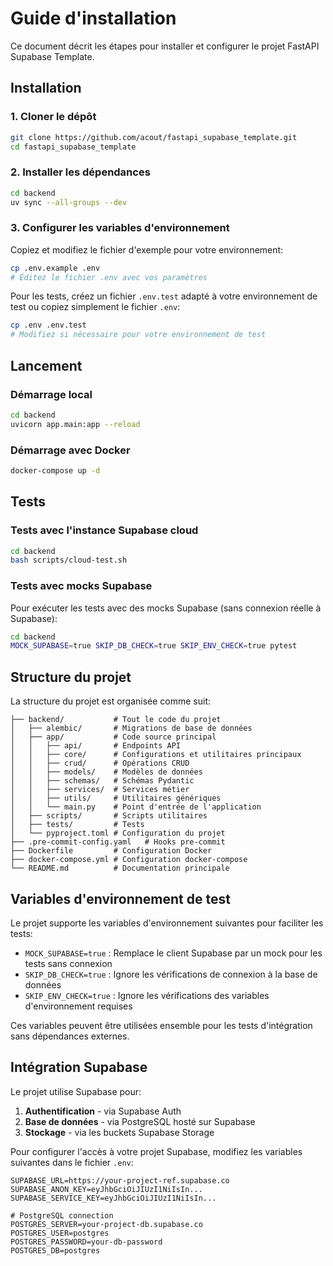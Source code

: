 # Guide d'installation

Ce document décrit les étapes pour installer et configurer le projet FastAPI Supabase Template.

## Installation

### 1. Cloner le dépôt

```bash
git clone https://github.com/acout/fastapi_supabase_template.git
cd fastapi_supabase_template
```

### 2. Installer les dépendances

```bash
cd backend
uv sync --all-groups --dev
```

### 3. Configurer les variables d'environnement

Copiez et modifiez le fichier d'exemple pour votre environnement:

```bash
cp .env.example .env
# Éditez le fichier .env avec vos paramètres
```

Pour les tests, créez un fichier `.env.test` adapté à votre environnement de test ou copiez simplement le fichier `.env`:

```bash
cp .env .env.test
# Modifiez si nécessaire pour votre environnement de test
```

## Lancement

### Démarrage local

```bash
cd backend
uvicorn app.main:app --reload
```

### Démarrage avec Docker

```bash
docker-compose up -d
```

## Tests

### Tests avec l'instance Supabase cloud

```bash
cd backend
bash scripts/cloud-test.sh
```

### Tests avec mocks Supabase

Pour exécuter les tests avec des mocks Supabase (sans connexion réelle à Supabase):

```bash
cd backend
MOCK_SUPABASE=true SKIP_DB_CHECK=true SKIP_ENV_CHECK=true pytest
```

## Structure du projet

La structure du projet est organisée comme suit:

```
├── backend/           # Tout le code du projet
│   ├── alembic/       # Migrations de base de données
│   ├── app/           # Code source principal
│   │   ├── api/       # Endpoints API
│   │   ├── core/      # Configurations et utilitaires principaux
│   │   ├── crud/      # Opérations CRUD
│   │   ├── models/    # Modèles de données
│   │   ├── schemas/   # Schémas Pydantic
│   │   ├── services/  # Services métier
│   │   ├── utils/     # Utilitaires génériques
│   │   └── main.py    # Point d'entrée de l'application
│   ├── scripts/       # Scripts utilitaires
│   ├── tests/         # Tests
│   └── pyproject.toml # Configuration du projet
├── .pre-commit-config.yaml   # Hooks pre-commit
├── Dockerfile         # Configuration Docker
├── docker-compose.yml # Configuration docker-compose
└── README.md          # Documentation principale
```

## Variables d'environnement de test

Le projet supporte les variables d'environnement suivantes pour faciliter les tests:

- `MOCK_SUPABASE=true` : Remplace le client Supabase par un mock pour les tests sans connexion
- `SKIP_DB_CHECK=true` : Ignore les vérifications de connexion à la base de données
- `SKIP_ENV_CHECK=true` : Ignore les vérifications des variables d'environnement requises

Ces variables peuvent être utilisées ensemble pour les tests d'intégration sans dépendances externes.

## Intégration Supabase

Le projet utilise Supabase pour:

1. **Authentification** - via Supabase Auth
2. **Base de données** - via PostgreSQL hosté sur Supabase
3. **Stockage** - via les buckets Supabase Storage

Pour configurer l'accès à votre projet Supabase, modifiez les variables suivantes dans le fichier `.env`:

```
SUPABASE_URL=https://your-project-ref.supabase.co
SUPABASE_ANON_KEY=eyJhbGciOiJIUzI1NiIsIn...
SUPABASE_SERVICE_KEY=eyJhbGciOiJIUzI1NiIsIn...

# PostgreSQL connection
POSTGRES_SERVER=your-project-db.supabase.co
POSTGRES_USER=postgres
POSTGRES_PASSWORD=your-db-password
POSTGRES_DB=postgres
```